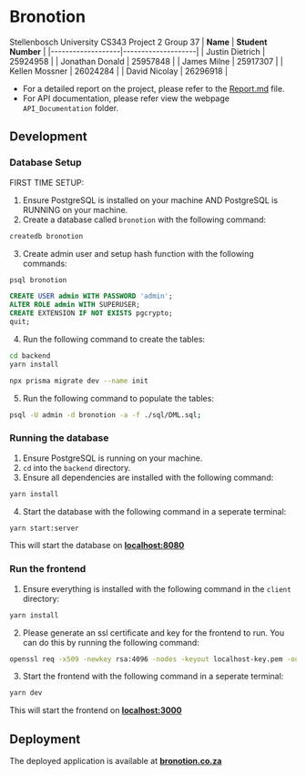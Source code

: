 # Bronotion
Stellenbosch University CS343 Project 2 Group 37
| **Name**          | **Student Number** |
|-------------------|--------------------|
| Justin Dietrich   | 25924958           |
| Jonathan Donald   | 25957848           |
| James Milne       | 25917307           |
| Kellen Mossner    | 26024284           |
| David Nicolay     | 26296918           |


- For a detailed report on the project, please refer to the [Report.md](Report.md) file.
- For API documentation, please refer view the webpage `API_Documentation` folder.

## Development

### Database Setup
FIRST TIME SETUP:
1. Ensure PostgreSQL is installed on your machine AND PostgreSQL is RUNNING on your machine.
2. Create a database called `bronotion` with the following command:
```bash
createdb bronotion
```
3. Create admin user and setup hash function with the following commands:
```bash
psql bronotion
```
```sql
CREATE USER admin WITH PASSWORD 'admin';
ALTER ROLE admin WITH SUPERUSER;
CREATE EXTENSION IF NOT EXISTS pgcrypto;
quit;
```
4. Run the following command to create the tables:
```bash
cd backend
yarn install
```
```bash
npx prisma migrate dev --name init
```
5. Run the following command to populate the tables:
```bash
psql -U admin -d bronotion -a -f ./sql/DML.sql;
```

### Running the database
1. Ensure PostgreSQL is running on your machine.
2. `cd` into the `backend` directory.
3. Ensure all dependencies are installed with the following command:
```bash
yarn install
```
4. Start the database with the following command in a seperate terminal:
```bash
yarn start:server
```
This will start the database on [**localhost:8080**](https://localhost:8080)

### Run the frontend
1. Ensure everything is installed with the following command in the `client` directory:
```bash
yarn install
```
2. Please generate an ssl certificate and key for the frontend to run. You can do this by running the following command:
```bash
openssl req -x509 -newkey rsa:4096 -nodes -keyout localhost-key.pem -out localhost.pem -days 365 -subj "/CN=localhost"
```
3. Start the frontend with the following command in a seperate terminal:
```bash
yarn dev
```
This will start the frontend on [**localhost:3000**](https://localhost:3000)

## Deployment

The deployed application is available at [**bronotion.co.za**](https://bronotion.co.za)